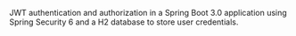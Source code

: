 JWT authentication and authorization in a Spring Boot 3.0 application using Spring Security 6 and a H2 database to store user credentials. 

